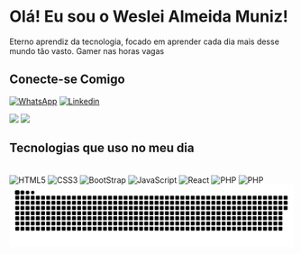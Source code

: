 
# Olá! Eu sou o Weslei Almeida Muniz!

Eterno aprendiz da tecnologia, focado em aprender cada dia mais desse mundo tão vasto.
Gamer nas horas vagas

## Conecte-se Comigo

[![WhatsApp](https://img.shields.io/badge/WhatsApp-25D366?style=for-the-badge&logo=whatsapp&logoColor=white
)](https://wa.me/5511941957117)
[![Linkedin](https://img.shields.io/badge/LinkedIn-0077B5?style=for-the-badge&logo=linkedin&logoColor=white
)](https://www.linkedin.com/in/wesleialmeidamuniz/)
<div>
    <img height="180em" src="https://github-readme-stats.vercel.app/api?username=WesleiAlmeidaMuniz&show_icons=true&theme=dark">
    <img height="180em" src="https://github-readme-stats.vercel.app/api/top-langs/?username=WesleiAlmeidaMuniz&layout=compact&theme=dark">
</div>



## Tecnologias que uso no meu dia

<div style="display: inline_block"></br>
    <img align="center" alt="HTML5" src="https://img.shields.io/badge/HTML5-E34F26?style=for-the-badge&logo=html5&logoColor=white">
    <img align="center" alt="CSS3" src="https://img.shields.io/badge/CSS3-1572B6?style=for-the-badge&logo=css3&logoColor=white">
    <img align="center" alt="BootStrap" src="https://img.shields.io/badge/Bootstrap-563D7C?style=for-the-badge&logo=bootstrap&logoColor=white">
    <img align="center" alt="JavaScript" src="https://img.shields.io/badge/JavaScript-F7DF1E?style=for-the-badge&logo=javascript&logoColor=black">
    <img align="center" alt="React" src="https://img.shields.io/badge/React-20232A?style=for-the-badge&logo=react&logoColor=61DAFB">
    <img align="center" alt="PHP" src="https://img.shields.io/badge/MySQL-00000F?style=for-the-badge&logo=mysql&logoColor=white">
    <img align="center" alt="PHP" src="https://img.shields.io/badge/PHP-777BB4?style=for-the-badge&logo=php&logoColor=white">
</div>

<picture>
  <source media="(prefers-color-scheme: dark)" srcset="https://raw.githubusercontent.com/WesleiAlmeidaMuniz/WesleiAlmeidaMuniz/output/github-contribution-grid-snake-dark.svg">
  <source media="(prefers-color-scheme: light)" srcset="https://raw.githubusercontent.com/WesleiAlmeidaMuniz/WesleiAlmeidaMuniz/output/github-contribution-grid-snake.svg">
  <img alt="github contribution grid snake animation" src="https://raw.githubusercontent.com/WesleiAlmeidaMuniz/WesleiAlmeidaMuniz/output/github-contribution-grid-snake.svg">
</picture>

<!--
**WesleiAlmeidaMuniz/WesleiAlmeidaMuniz** is a ✨ _special_ ✨ repository because its `README.md` (this file) appears on your GitHub profile.

Here are some ideas to get you started:

- 🔭 I’m currently working on ...
- 🌱 I’m currently learning ...
- 👯 I’m looking to collaborate on ...
- 🤔 I’m looking for help with ...
- 💬 Ask me about ...
- 📫 How to reach me: ...
- 😄 Pronouns: ...
- ⚡ Fun fact: ...
-->
